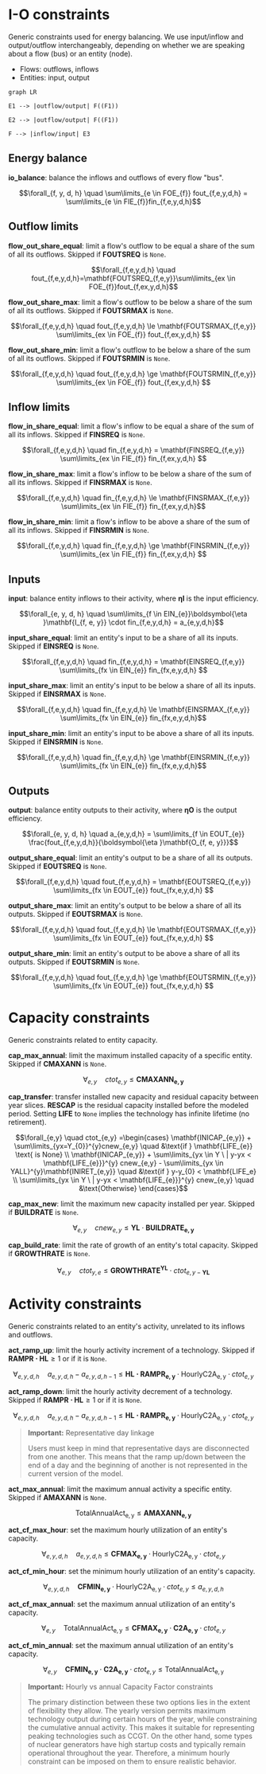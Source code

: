 # I-O constraints

Generic constraints used for energy balancing. We use input/inflow and output/outflow interchangeably, depending on whether we are speaking about a flow (bus) or an entity (node).

- Flows: outflows, inflows
- Entities: input, output

```mermaid
graph LR

E1 --> |outflow/output| F((F1))

E2 --> |outflow/output| F((F1))

F --> |inflow/input| E3
```

## Energy balance

**io_balance**: balance the inflows and outflows of every flow "bus".

$$\forall_{f, y, d, h} \quad \sum\limits_{e \in FOE_{f}} fout_{f,e,y,d,h} = \sum\limits_{e \in FIE_{f}}fin_{f,e,y,d,h}$$

## Outflow limits

**flow_out_share_equal**: limit a flow's outflow to be equal a share of the sum of all its outflows. Skipped if $\mathbf{FOUTSREQ}$ is `None`.

$$\forall_{f,e,y,d,h} \quad fout_{f,e,y,d,h}=\mathbf{FOUTSREQ_{f,e,y}}\sum\limits_{ex \in FOE_{f}}fout_{f,ex,y,d,h}$$

**flow_out_share_max**: limit a flow's outflow to be below a share of the sum of all its outflows. Skipped if $\mathbf{FOUTSRMAX}$ is `None`.

$$\forall_{f,e,y,d,h} \quad fout_{f,e,y,d,h} \le \mathbf{FOUTSRMAX_{f,e,y}} \sum\limits_{ex \in FOE_{f}} fout_{f,ex,y,d,h} $$

**flow_out_share_min**: limit a flow's outflow to be below a share of the sum of all its outflows. Skipped if $\mathbf{FOUTSRMIN}$ is `None`.

$$\forall_{f,e,y,d,h} \quad fout_{f,e,y,d,h} \ge \mathbf{FOUTSRMIN_{f,e,y}} \sum\limits_{ex \in FOE_{f}} fout_{f,ex,y,d,h} $$

## Inflow limits

**flow_in_share_equal**: limit a flow's inflow to be equal a share of the sum of all its inflows. Skipped if $\mathbf{FINSREQ}$ is `None`.

$$\forall_{f,e,y,d,h} \quad fin_{f,e,y,d,h} = \mathbf{FINSREQ_{f,e,y}} \sum\limits_{ex \in FIE_{f}} fin_{f,ex,y,d,h} $$

**flow_in_share_max**: limit a flow's inflow to be below a share of the sum of all its inflows. Skipped if $\mathbf{FINSRMAX}$ is `None`.

$$\forall_{f,e,y,d,h} \quad fin_{f,e,y,d,h} \le \mathbf{FINSRMAX_{f,e,y}} \sum\limits_{ex \in FIE_{f}} fin_{f,ex,y,d,h}$$

**flow_in_share_min**: limit a flow's inflow to be above a share of the sum of all its inflows. Skipped if $\mathbf{FINSRMIN}$ is `None`.

$$\forall_{f,e,y,d,h} \quad fin_{f,e,y,d,h} \ge \mathbf{FINSRMIN_{f,e,y}} \sum\limits_{ex \in FIE_{f}} fin_{f,ex,y,d,h} $$

## Inputs

**input**: balance entity inflows to their activity, where $\boldsymbol{\eta }\mathbf{I}$  is the input efficiency.

$$\forall_{e, y, d, h} \quad \sum\limits_{f \in EIN_{e}}\boldsymbol{\eta }\mathbf{I_{f, e, y}} \cdot fin_{f,e,y,d,h} = a_{e,y,d,h}$$

**input_share_equal**: limit an entity's input to be a share of all its inputs. Skipped if $\mathbf{EINSREQ}$ is `None`.

$$\forall_{f,e,y,d,h} \quad fin_{f,e,y,d,h} = \mathbf{EINSREQ_{f,e,y}} \sum\limits_{fx \in EIN_{e}} fin_{fx,e,y,d,h} $$

**input_share_max**: limit an entity's input to be below a share of all its inputs. Skipped if $\mathbf{EINSRMAX}$ is `None`.

$$\forall_{f,e,y,d,h} \quad fin_{f,e,y,d,h} \le \mathbf{EINSRMAX_{f,e,y}} \sum\limits_{fx \in EIN_{e}} fin_{fx,e,y,d,h}$$

**input_share_min**: limit an entity's input to be above a share of all its inputs. Skipped if $\mathbf{EINSRMIN}$ is `None`.

$$\forall_{f,e,y,d,h} \quad fin_{f,e,y,d,h} \ge \mathbf{EINSRMIN_{f,e,y}} \sum\limits_{fx \in EIN_{e}} fin_{fx,e,y,d,h}$$

## Outputs

**output**: balance entity outputs to their activity, where $\boldsymbol{\eta }\mathbf{O}$  is the output efficiency.

$$\forall_{e, y, d, h} \quad a_{e,y,d,h} = \sum\limits_{f \in EOUT_{e}} \frac{fout_{f,e,y,d,h}}{\boldsymbol{\eta }\mathbf{O_{f, e, y}}}$$

**output_share_equal**: limit an entity's output to be a share of all its outputs. Skipped if $\mathbf{EOUTSREQ}$ is `None`.

$$\forall_{f,e,y,d,h} \quad fout_{f,e,y,d,h} = \mathbf{EOUTSREQ_{f,e,y}} \sum\limits_{fx \in EOUT_{e}} fout_{fx,e,y,d,h} $$

**output_share_max**: limit an entity's output to be below a share of all its outputs. Skipped if $\mathbf{EOUTSRMAX}$ is `None`.

$$\forall_{f,e,y,d,h} \quad fout_{f,e,y,d,h} \le \mathbf{EOUTSRMAX_{f,e,y}} \sum\limits_{fx \in EOUT_{e}} fout_{fx,e,y,d,h} $$

**output_share_min**: limit an entity's output to be above a share of all its outputs. Skipped if $\mathbf{EOUTSRMIN}$ is `None`.

$$\forall_{f,e,y,d,h} \quad fout_{f,e,y,d,h} \ge \mathbf{EOUTSRMIN_{f,e,y}} \sum\limits_{fx \in EOUT_{e}} fout_{fx,e,y,d,h} $$

# Capacity constraints

Generic constraints related to entity capacity.

**cap_max_annual**: limit the maximum installed capacity of a specific entity. Skipped if $\mathbf{CMAXANN}$ is `None`.

$$\forall_{e,y} \quad ctot_{e,y} \le \mathbf{CMAXANN_{e,y}}$$

**cap_transfer**: transfer installed new capacity and residual capacity between year slices. $\mathbf{RESCAP}$ is the residual capacity installed before the modeled period. Setting $\mathbf{LIFE}$ to `None` implies the technology has infinite lifetime (no retirement).

$$\forall_{e,y} \quad ctot_{e,y} =\begin{cases}
\mathbf{INICAP_{e,y}} + \sum\limits_{yx=Y_{0}}^{y}cnew_{e,y} \quad &\text{if } \mathbf{LIFE_{e}} \text{ is None} \\
\mathbf{INICAP_{e,y}} + \sum\limits_{yx \in Y \ | y-yx < \mathbf{LIFE_{e}}}^{y} cnew_{e,y} - \sum\limits_{yx \in YALL}^{y}\mathbf{INIRET_{e,y}} \quad &\text{if } y-y_{0} < \mathbf{LIFE_e} \\
\sum\limits_{yx \in Y \ | y-yx < \mathbf{LIFE_{e}}}^{y} cnew_{e,y} \quad &\text{Otherwise}
\end{cases}$$

**cap_max_new**: limit the maximum new capacity installed per year. Skipped if $\mathbf{BUILDRATE}$ is `None`.

$$\forall_{e,y} \quad cnew_{e,y} \le \mathbf{YL}\cdot \mathbf{BUILDRATE_{e,y}}$$

**cap_build_rate**: limit the rate of growth of an entity's total capacity. Skipped if $\mathbf{GROWTHRATE}$ is `None`.

$$\forall_{e,y} \quad ctot_{y,e} \le \mathbf{GROWTHRATE^{YL}} \cdot ctot_{e,y-\mathbf{YL}}$$

# Activity constraints

Generic constraints related to an entity's activity, unrelated to its inflows and outflows.

**act_ramp_up**: limit the hourly activity increment of a technology. Skipped if $\mathbf{RAMPR \cdot HL} \ge 1$ or if it is `None`.

$$\forall_{e,y,d,h} \quad a_{e,y,d,h}-a_{e,y,d,h-1} \le \mathbf{HL \cdot RAMPR_{e,y}} \cdot \mathrm{HourlyC2A_{e,y}} \cdot ctot_{e,y}$$

**act_ramp_down**: limit the hourly activity decrement of a technology. Skipped if $\mathbf{RAMPR \cdot HL} \ge 1$ or if it is `None`.

$$\forall_{e,y,d,h} \quad a_{e,y,d,h}-a_{e,y,d,h-1} \le \mathbf{HL \cdot RAMPR_{e,y}} \cdot \mathrm{HourlyC2A_{e,y}} \cdot ctot_{e,y}$$

>**Important:** Representative day linkage
>
>Users must keep in mind that representative days are disconnected from one another. This means that the ramp up/down between the end of a day and the beginning of another is not represented in the current version of the model.

**act_max_annual**: limit the maximum annual activity a specific entity. Skipped if $\mathbf{AMAXANN}$ is `None`.

$$\mathrm{TotalAnnualAct_{e,y}} \le \mathbf{AMAXANN_{e,y}}$$

**act_cf_max_hour**: set the maximum hourly utilization of an entity's capacity.

$$\forall_{e,y,d,h} \quad a_{e,y,d,h} \le \mathbf{CFMAX_{e,y}} \cdot \mathrm{HourlyC2A_{e,y}} \cdot ctot_{e,y}$$

**act_cf_min_hour**: set the minimum hourly utilization of an entity's capacity.

$$\forall_{e,y,d,h} \quad \mathbf{CFMIN_{e,y}} \cdot \mathrm{HourlyC2A_{e,y}} \cdot ctot_{e,y} \le a_{e,y,d,h}$$

**act_cf_max_annual**: set the maximum annual utilization of an entity's capacity.

$$\forall_{e,y} \quad \mathrm{TotalAnnualAct_{e,y}} \le \mathbf{CFMAX_{e,y}} \cdot \mathbf{C2A_{e,y}} \cdot ctot_{e,y}$$

**act_cf_min_annual**: set the maximum annual utilization of an entity's capacity.

$$\forall_{e,y} \quad \mathbf{CFMIN_{e,y}} \cdot \mathbf{C2A_{e,y}} \cdot ctot_{e,y} \le \mathrm{TotalAnnualAct_{e,y}}$$

>**Important:** Hourly vs annual Capacity Factor constraints
>
>The primary distinction between these two options lies in the extent of flexibility they allow. The yearly version permits maximum technology output during certain hours of the year, while constraining the cumulative annual activity. This makes it suitable for representing peaking technologies such as CCGT. On the other hand, some types of nuclear generators have high startup costs and typically remain operational throughout the year. Therefore, a minimum hourly constraint can be imposed on them to ensure realistic behavior.


